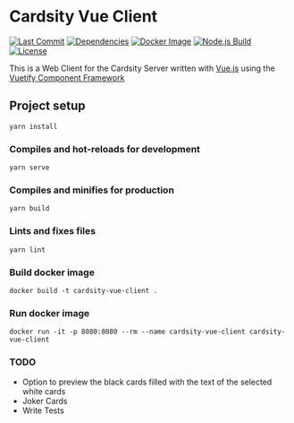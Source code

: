 # Cardsity Vue Client
[![Last Commit](https://img.shields.io/github/last-commit/Cardsity/vue-client?style=for-the-badge)](https://github.com/Cardsity/vue-client/commits)
[![Dependencies](https://img.shields.io/david/Cardsity/vue-client?style=for-the-badge)](https://github.com/Cardsity/vue-client/blob/master/package.json)
[![Docker Image](https://img.shields.io/github/workflow/status/Cardsity/vue-client/Docker%20Image%20CI?label=docker%20image&style=for-the-badge)](https://github.com/Cardsity/vue-client/actions?query=workflow%3A%22Docker+Image+CI%22)
[![Node.js Build](https://img.shields.io/github/workflow/status/Cardsity/vue-client/Node.js%20CI?label=Node.js%20build&style=for-the-badge)](https://github.com/Cardsity/vue-client/actions?query=workflow%3A%22Node.js+CI%22)
[![License](https://img.shields.io/github/license/Cardsity/vue-client?style=for-the-badge)](https://github.com/Cardsity/vue-client/blob/master/LICENSE)

This is a Web Client for the Cardsity Server written with [Vue.js](https://vuejs.org/) using the [Vuetify Component Framework](https://vuetifyjs.com)

## Project setup
```
yarn install
```

### Compiles and hot-reloads for development
```
yarn serve
```

### Compiles and minifies for production
```
yarn build
```

### Lints and fixes files
```
yarn lint
```

### Build docker image
```
docker build -t cardsity-vue-client .
```

### Run docker image
```
docker run -it -p 8080:8080 --rm --name cardsity-vue-client cardsity-vue-client
```

### TODO
- Option to preview the black cards filled with the text of the selected white cards
- Joker Cards
- Write Tests
